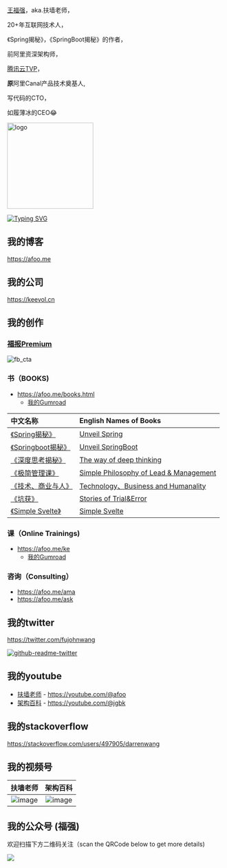[王福强](https://afoo.me)，aka.扶墙老师，

20+年互联网技术人，

《Spring揭秘》，《SpringBoot揭秘》的作者，

前阿里资深架构师，

[腾讯云TVP](https://cloud.tencent.com/tvp/175)，

**原**阿里Canal产品技术奠基人, 

写代码的CTO，

如履薄冰的CEO😂

<img width="200" alt="logo" src="https://user-images.githubusercontent.com/451506/131448729-ac5ee933-ffb6-4912-9708-7d3865424ac4.png">

<a href="https://keevol.cn"><img src="https://readme-typing-svg.herokuapp.com?font=Fira+Code&pause=1000&color=1720A9&width=435&lines=Keep+evolution;but+stay+with+yourself;be+who+you+are" alt="Typing SVG" /></a>

## 我的博客
https://afoo.me


## 我的公司 
https://keevol.cn


## 我的创作

### [福报Premium](https://wfq.gumroad.com/l/fb)
![fb_cta](https://user-images.githubusercontent.com/451506/202899640-185226ad-b250-4761-817e-054c50e352f4.png)


### 书（BOOKS)
- https://afoo.me/books.html
  - [我的Gumroad](https://app.gumroad.com/wfq)

| 中文名称  | English Names of Books | 
|:-------------- |:----------------|
| [《Spring揭秘》](https://book.douban.com/subject/3897837/) | [Unveil Spring](https://book.douban.com/subject/3897837/) | 
| [《Springboot揭秘》](https://book.douban.com/subject/26808298/)| [Unveil SpringBoot](https://book.douban.com/subject/26808298/) | 
| [《深度思考揭秘》](https://app.gumroad.com/wfq)| [The way of deep thinking](https://app.gumroad.com/wfq) | 
| [《极简管理课》](https://app.gumroad.com/wfq)| [Simple Philosophy of Lead & Management](https://app.gumroad.com/wfq) | 
| [《技术、商业与人》](https://app.gumroad.com/wfq)| [Technology、Business and Humanality](https://app.gumroad.com/wfq) | 
| [《坑获》](https://app.gumroad.com/wfq)| [Stories of Trial&Error](https://app.gumroad.com/wfq) | 
| [《Simple Svelte》](https://app.gumroad.com/wfq) |  [Simple Svelte](https://app.gumroad.com/wfq) | 

### 课（Online Trainings)
- <https://afoo.me/ke>
  - [我的Gumroad](https://app.gumroad.com/wfq)


### 咨询（Consulting）
- https://afoo.me/ama
- https://afoo.me/ask


## 我的twitter
https://twitter.com/fujohnwang

[![github-readme-twitter](https://github-readme-twitter.gazf.vercel.app/api?id=fujohnwang&layout=wide)](https://github.com/gazf/github-readme-twitter)

## 我的youtube

- [扶墙老师](https://www.youtube.com/c/fujohnwang) - <https://youtube.com/@afoo>
- [架构百科](https://www.youtube.com/channel/UCG4NNmSjcCQGv3T25JBlHTQ) - <https://youtube.com/@jgbk>

## 我的stackoverflow

<https://stackoverflow.com/users/497905/darrenwang>

## 我的视频号

| 扶墙老师  | 架构百科  | 
|:-------------: |:---------------:|
| ![image](https://user-images.githubusercontent.com/451506/173383447-27b92f9a-90c7-4c30-90aa-678b83f4f202.png) | ![image](https://user-images.githubusercontent.com/451506/173383499-e9fcc8de-a5a0-4b5c-87f7-4e925b83a039.png) | 



## 我的公众号 (**福强**)

欢迎扫描下方二维码关注（scan the QRCode below to get more details)

![](https://afoo.me/images/mp_footer.jpeg)





<!--
**fujohnwang/fujohnwang** is a ✨ _special_ ✨ repository because its `README.md` (this file) appears on your GitHub profile.

Here are some ideas to get you started:

- 🔭 I’m currently working on ...
- 🌱 I’m currently learning ...
- 👯 I’m looking to collaborate on ...
- 🤔 I’m looking for help with ...
- 💬 Ask me about ...
- 📫 How to reach me: ...
- 😄 Pronouns: ...
- ⚡ Fun fact: ...
-->
